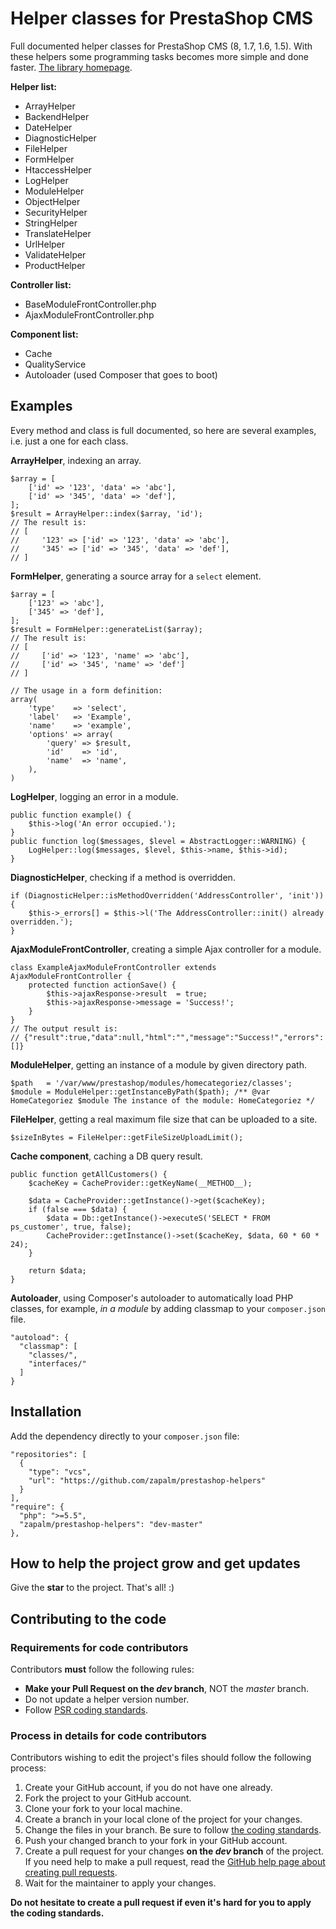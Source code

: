 # Helper classes for PrestaShop CMS
Full documented helper classes for PrestaShop CMS (8, 1.7, 1.6, 1.5).
With these helpers some programming tasks becomes more simple and done faster.
[The library homepage][5].

**Helper list:**
- ArrayHelper
- BackendHelper
- DateHelper
- DiagnosticHelper
- FileHelper
- FormHelper
- HtaccessHelper
- LogHelper
- ModuleHelper
- ObjectHelper
- SecurityHelper
- StringHelper
- TranslateHelper
- UrlHelper
- ValidateHelper
- ProductHelper

**Controller list:**
- BaseModuleFrontController.php
- AjaxModuleFrontController.php

**Component list:**
- Cache
- QualityService
- Autoloader (used Composer that goes to boot)

## Examples
Every method and class is full documented, so here are several examples, i.e. just a one for each class. 

**ArrayHelper**, indexing an array.
~~~
$array = [
    ['id' => '123', 'data' => 'abc'],
    ['id' => '345', 'data' => 'def'],
];
$result = ArrayHelper::index($array, 'id');
// The result is:
// [
//     '123' => ['id' => '123', 'data' => 'abc'],
//     '345' => ['id' => '345', 'data' => 'def'],
// ]
~~~ 

**FormHelper**, generating a source array for a `select` element. 
~~~
$array = [
    ['123' => 'abc'],
    ['345' => 'def'],
];
$result = FormHelper::generateList($array);
// The result is:
// [
//     ['id' => '123', 'name' => 'abc'],
//     ['id' => '345', 'name' => 'def']
// ]

// The usage in a form definition:
array(
    'type'    => 'select',
    'label'   => 'Example',
    'name'    => 'example',
    'options' => array(
        'query' => $result,
        'id'    => 'id',
        'name'  => 'name',
    ),
)
~~~

**LogHelper**, logging an error in a module.
~~~
public function example() {
    $this->log('An error occupied.');
}
public function log($messages, $level = AbstractLogger::WARNING) {
    LogHelper::log($messages, $level, $this->name, $this->id);
}
~~~

**DiagnosticHelper**, checking if a method is overridden.
~~~
if (DiagnosticHelper::isMethodOverridden('AddressController', 'init')) {
    $this->_errors[] = $this->l('The AddressController::init() already overridden.');
}
~~~

**AjaxModuleFrontController**, creating a simple Ajax controller for a module.
~~~
class ExampleAjaxModuleFrontController extends AjaxModuleFrontController {
    protected function actionSave() {
        $this->ajaxResponse->result  = true;
        $this->ajaxResponse->message = 'Success!';
    }
}
// The output result is:
// {"result":true,"data":null,"html":"","message":"Success!","errors":[]}
~~~

**ModuleHelper**, getting an instance of a module by given directory path.
~~~
$path   = '/var/www/prestashop/modules/homecategoriez/classes'; 
$module = ModuleHelper::getInstanceByPath($path); /** @var HomeCategoriez $module The instance of the module: HomeCategoriez */
~~~

**FileHelper**, getting a real maximum file size that can be uploaded to a site.
~~~
$sizeInBytes = FileHelper::getFileSizeUploadLimit();
~~~

**Cache component**, caching a DB query result. 
~~~
public function getAllCustomers() {
    $cacheKey = CacheProvider::getKeyName(__METHOD__);

    $data = CacheProvider::getInstance()->get($cacheKey);
    if (false === $data) {
        $data = Db::getInstance()->executeS('SELECT * FROM ps_customer', true, false);
        CacheProvider::getInstance()->set($cacheKey, $data, 60 * 60 * 24);
    }

    return $data;
}
~~~

**Autoloader**, using Composer's autoloader to automatically load PHP classes, for example, *in a module* by adding classmap to your `composer.json` file.
~~~
"autoload": {
  "classmap": [
    "classes/",
    "interfaces/"
  ]
}
~~~

## Installation
Add the dependency directly to your `composer.json` file:
```
"repositories": [
  {
    "type": "vcs",
    "url": "https://github.com/zapalm/prestashop-helpers"
  }
],
"require": {
  "php": ">=5.5",
  "zapalm/prestashop-helpers": "dev-master"
},
```

## How to help the project grow and get updates
Give the **star** to the project. That's all! :)

## Contributing to the code

### Requirements for code contributors

Contributors **must** follow the following rules:

* **Make your Pull Request on the *dev* branch**, NOT the *master* branch.
* Do not update a helper version number.
* Follow [PSR coding standards][1].

### Process in details for code contributors

Contributors wishing to edit the project's files should follow the following process:

1. Create your GitHub account, if you do not have one already.
2. Fork the project to your GitHub account.
3. Clone your fork to your local machine.
4. Create a branch in your local clone of the project for your changes.
5. Change the files in your branch. Be sure to follow [the coding standards][1].
6. Push your changed branch to your fork in your GitHub account.
7. Create a pull request for your changes **on the *dev* branch** of the project.
   If you need help to make a pull request, read the [GitHub help page about creating pull requests][4].
8. Wait for the maintainer to apply your changes.

**Do not hesitate to create a pull request if even it's hard for you to apply the coding standards.**

[1]: https://www.php-fig.org/psr/
[4]: https://help.github.com/articles/about-pull-requests/
[5]: https://prestashop.modulez.ru/en/tools-scripts/53-helper-classes-for-prestashop.html
